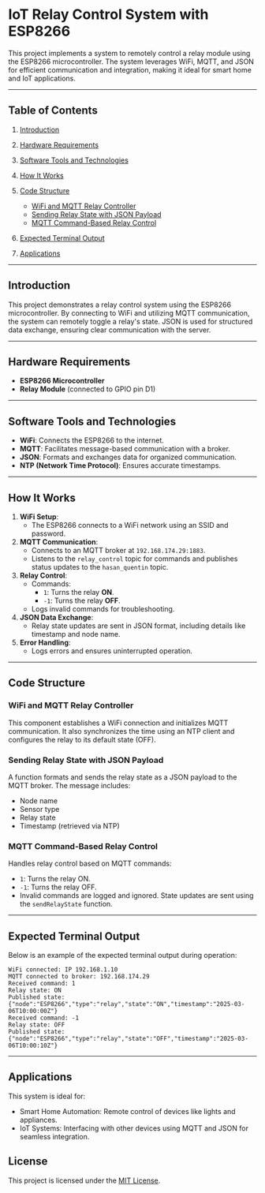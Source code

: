 # IoT Relay Control System with ESP8266

This project implements a system to remotely control a relay module using the ESP8266 microcontroller. The system leverages WiFi, MQTT, and JSON for efficient communication and integration, making it ideal for smart home and IoT applications.

---

## Table of Contents
1. [Introduction](#introduction)
2. [Hardware Requirements](#hardware-requirements)
3. [Software Tools and Technologies](#software-tools-and-technologies)
4. [How It Works](#how-it-works)
5. [Code Structure](#code-structure)
    - [WiFi and MQTT Relay Controller](#wifi-and-mqtt-relay-controller)
    - [Sending Relay State with JSON Payload](#sending-relay-state-with-json-payload)
    - [MQTT Command-Based Relay Control](#mqtt-command-based-relay-control)
      
6. [Expected Terminal Output](#expected-terminal-output)
7. [Applications](#applications)

---

## Introduction
This project demonstrates a relay control system using the ESP8266 microcontroller. By connecting to WiFi and utilizing MQTT communication, the system can remotely toggle a relay's state. JSON is used for structured data exchange, ensuring clear communication with the server.

---

## Hardware Requirements
- **ESP8266 Microcontroller**
- **Relay Module** (connected to GPIO pin D1)

---

## Software Tools and Technologies
- **WiFi**: Connects the ESP8266 to the internet.
- **MQTT**: Facilitates message-based communication with a broker.
- **JSON**: Formats and exchanges data for organized communication.
- **NTP (Network Time Protocol)**: Ensures accurate timestamps.

---

## How It Works
1. **WiFi Setup**:
   - The ESP8266 connects to a WiFi network using an SSID and password.
2. **MQTT Communication**:
   - Connects to an MQTT broker at `192.168.174.29:1883`.
   - Listens to the `relay_control` topic for commands and publishes status updates to the `hasan_quentin` topic.
3. **Relay Control**:
   - Commands:
     - `1`: Turns the relay **ON**.
     - `-1`: Turns the relay **OFF**.
   - Logs invalid commands for troubleshooting.
4. **JSON Data Exchange**:
   - Relay state updates are sent in JSON format, including details like timestamp and node name.
5. **Error Handling**:
   - Logs errors and ensures uninterrupted operation.

---

## Code Structure

### WiFi and MQTT Relay Controller
This component establishes a WiFi connection and initializes MQTT communication. It also synchronizes the time using an NTP client and configures the relay to its default state (OFF).

### Sending Relay State with JSON Payload
A function formats and sends the relay state as a JSON payload to the MQTT broker. The message includes:
- Node name
- Sensor type
- Relay state
- Timestamp (retrieved via NTP)

### MQTT Command-Based Relay Control
Handles relay control based on MQTT commands:
- `1`: Turns the relay ON.
- `-1`: Turns the relay OFF.
- Invalid commands are logged and ignored.
State updates are sent using the `sendRelayState` function.

---

## Expected Terminal Output
Below is an example of the expected terminal output during operation:
```plaintext
WiFi connected: IP 192.168.1.10
MQTT connected to broker: 192.168.174.29
Received command: 1
Relay state: ON
Published state: {"node":"ESP8266","type":"relay","state":"ON","timestamp":"2025-03-06T10:00:00Z"}
Received command: -1
Relay state: OFF
Published state: {"node":"ESP8266","type":"relay","state":"OFF","timestamp":"2025-03-06T10:00:10Z"}
```

---
## Applications
This system is ideal for:

- Smart Home Automation: Remote control of devices like lights and appliances.
- IoT Systems: Interfacing with other devices using MQTT and JSON for seamless integration.

## License
This project is licensed under the [MIT License](LICENSE).

